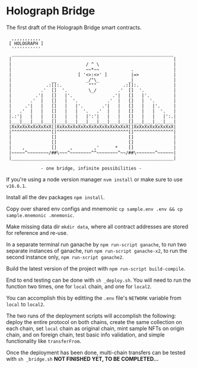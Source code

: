 # Holograph Bridge
The first draft of the Holograph Bridge smart contracts.
```
  ,,,,,,,,,,,
 [ HOLOGRAPH ]
  '''''''''''
  _____________________________________________________________
 |                                                             |
 |                            / ^ \                            |
 |                            ~~*~~            .               |
 |                         [ '<>:<>' ]         |=>             |
 |               __           _/"\_           _|               |
 |             .:[]:.          """          .:[]:.             |
 |           .'  []  '.        \_/        .'  []  '.           |
 |         .'|   []   |'.               .'|   []   |'.         |
 |       .'  |   []   |  '.           .'  |   []   |  '.       |
 |     .'|   |   []   |   |'.       .'|   |   []   |   |'.     |
 |   .'  |   |   []   |   |  '.   .'  |   |   []   |   |  '.   |
 |.:'|   |   |   []   |   |   |':'|   |   |   []   |   |   |':.|
 |___|___|___|___[]___|___|___|___|___|___|___[]___|___|___|___|
 |XxXxXxXxXxXxXxX[]XxXxXxXxXxXxXxXxXxXxXxXxXxX[]XxXxXxXxXxXxXxX|
 |^^^^^^^^^^^^^^^[]^^^^^^^^^^^^^^^^^^^^^^^^^^^[]^^^^^^^^^^^^^^^|
 |               []                           []               |
 |               []                           []               |
 |    ,          []     ,        ,'      *    []               |
 |~~~~~^~~~~~~~~/##\~~~^~~~~~~~~^^~~~~~~~~^~~/##\~~~~~~~^~~~~~~|
 |_____________________________________________________________|

             - one bridge, infinite possibilities -
```

If you're using a node version manager `nvm install` or make sure to use `v16.6.1`.

Install all the dev packages `npm install`.

Copy over shared env configs and mnemonic `cp sample.env .env && cp sample.mnemonic .mnemonic`.

Make missing data dir `mkdir data`, where all contract addresses are stored for reference and re-use.

In a separate terminal run ganache by `npm run-script ganache`, to run two separate instances of ganache, run `npm run-script ganache-x2`, to run the second instance only, `npm run-script ganache2`.

Build the latest version of the project with `npm run-script build-compile`.

End to end testing can be done with `sh _deploy.sh`. You will need to run the function two times, one for `local` chain, and one for `local2`.

You can accomplish this by editting the `.env` file's `NETWORK` variable from `local` to `local2`.

The two runs of the deployment scripts will accomplish the following: deploy the entire protocol on both chains, create the same collection on each chain, set `local` chain as original chain, mint sample NFTs on origin chain, and on foreign chain, test basic info validation, and simple functionality like `transferFrom`.

Once the deployment has been done, multi-chain transfers can be tested with `sh _bridge.sh` **NOT FINISHED YET, TO BE COMPLETED...**
